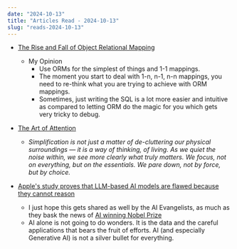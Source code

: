 ```yaml
---
date: "2024-10-13"
title: "Articles Read - 2024-10-13"
slug: "reads-2024-10-13"
---
```




* [The Rise and Fall of Object Relational Mapping][1]
  * My Opinion
    * Use ORMs for the simplest of things and 1-1 mappings.
    * The moment you start to deal with 1-n, n-1, n-n mappings, you need to re-think what you are trying to achieve with ORM mappings.
    * Sometimes, just writing the SQL is a lot more easier and intuitive as compared to letting ORM do the magic for you which gets very tricky to debug.
* [The Art of Attention][2]
  * *Simplification is not just a matter of de-cluttering our physical surroundings — it is a way of thinking, of living. As we quiet the noise within, we see more clearly what truly matters. We focus, not on everything, but on the essentials. We pare down, not by force, but by choice.*
* [Apple's study proves that LLM-based AI models are flawed because they cannot reason][3]
  * I just hope this gets shared as well by the AI Evangelists, as much as they bask the news of [AI winning Nobel Prize][4]
  * AI alone is not going to do wonders. It is the data and the careful applications that bears the fruit of efforts. AI (and especially Generative AI) is not a silver bullet for everything.



  [1]: https://maetl.net/talks/rise-and-fall-of-orm
  [2]: https://billwear.github.io/art-of-attention.html
  [3]: https://appleinsider.com/articles/24/10/12/apples-study-proves-that-llm-based-ai-models-are-flawed-because-they-cannot-reason
  [4]: https://archive.ph/20241010150836/https://www.economist.com/science-and-technology/2024/10/10/ai-wins-big-at-the-nobels
